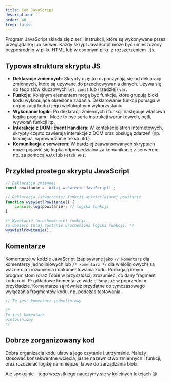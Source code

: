 ```yaml
---
title: Kod JavaScript
description: ''
order: 40
free: false
---
```


Program JavaScript składa się z serii instrukcji, które są wykonywane przez przeglądarkę lub serwer. Każdy skrypt JavaScript może być umieszczony bezpośrednio w pliku HTML lub w osobnym pliku z rozszerzeniem `.js`.

## Typowa struktura skryptu JS

- **Deklaracje zmiennych**: Skrypty często rozpoczynają się od deklaracji zmiennych, które są używane do przechowywania danych. Używa się do tego słów kluczowych `let`, `const` lub (rzadziej) `var`.
- **Funkcje**: Kolejnym elementem mogą być funkcje, które grupują bloki kodu wykonujące określone zadania. Deklarowanie funkcji pomaga w organizacji kodu i jego wielokrotnym wykorzystaniu.
- **Wykonanie logiki**: Po deklaracji zmiennych i funkcji następuje właściwa logika programu. Może to być seria instrukcji warunkowych, pętli, wywołań funkcji itp.
- **Interakcje z DOM i Event Handlers**: W kontekście stron internetowych, skrypty często zawierają interakcje z DOM oraz obsługę zdarzeń (np. kliknięcia, wprowadzanie tekstu itd.).
- **Komunikacja z serwerem**: W bardziej zaawansowanych skryptach może pojawić się logika odpowiedzialna za komunikację z serwerem, np. za pomocą `AJAX` lub `Fetch API`.

## Przykład prostego skryptu JavaScript

```javascript
// Deklaracja zmiennej
const powitanie = 'Witaj w świecie JavaScript!';

// Deklaracja (stworzenie) funkcji wyświetlającej powitanie
function wyswietlPowitanie() {
	console.log(powitanie); // logika funkcji
}

/* Wywołanie (uruchomienie) funkcji.
To dopiero tutaj zostanie uruchomiona logika funkcji. */
wyswietlPowitanie();
```

## Komentarze

Komentarze w kodzie JavaScript (zapisywane jako `// komentarz` dla komentarzy jednoliniowych lub `/* komentarz */` dla wieloliniowych) są ważne dla zrozumienia i dokumentowania kodu. Pomagają innym programistom (oraz Tobie w przyszłości) zrozumieć, co dany fragment kodu robi. Przykładowe komentarze widzieliśmy już w poprzednim przykładzie. Komentarze są również przydatne do tymczasowego wyłączania fragmentów kodu, np. podczas testowania.

```javascript
// To jest komentarz jednoliniowy

/*
To jest komentarz
wieloliniowy
*/
```

## Dobrze zorganizowany kod

Dobra organizacja kodu ułatwia jego czytanie i utrzymanie. Należy stosować konsekwentne wcięcia, jasne nazewnictwo zmiennych i funkcji, oraz rozdzielać logikę na mniejsze, łatwe do zarządzania bloki.

Ale spokojnie - tego wszystkiego nauczymy się w kolejnych lekcjach 😉
